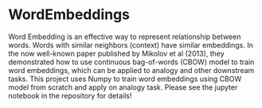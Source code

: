 # WordEmbeddings
Word Embedding is an effective way to represent relationship between words. Words with similar neighbors (context) have similar embeddings. In the now well-known paper published by Mikolov et al (2013), they demonstrated how to use continuous bag-of-words (CBOW) model to train word embeddings, which can be applied to analogy and other downstream tasks. This project uses Numpy to train word embeddings using CBOW model from scratch and apply on analogy task. Please see the jupyter notebook in the repository for details!

